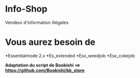 # Info-Shop
Vendeur d'information illégales

**Vous aurez besoin de**
=

 *Essentialmode 2.x
 *Es_extended
 *Esx_weedjob
 *Esx_cokejob

**Adaptation du script de Bookishi ==> https://github.com/Bookishi/bk_store**
